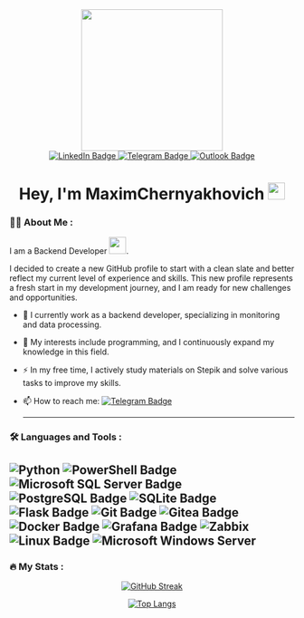 <div id="header" align="center">
  <img src="https://media.giphy.com/media/ZVik7pBtu9dNS/giphy.gif" width="250"/>
</div>

<div id="badges" align="center">
  <a href="www.linkedin.com/in/maxim-chernyakhovich-16685b296">
    <img src="https://img.shields.io/badge/LinkedIn-blue?style=for-the-badge&logo=linkedin&logoColor=white" alt="LinkedIn Badge"/>
  <a/>
  <a href="https://t.me/maaxim">
    <img src="https://img.shields.io/badge/Telegram-blue?style=for-the-badge&logo=telegram&logoColor=white" alt="Telegram Badge"/>
  </a>
  <a href="mailto:maxim.chernyakhovich@outlook.com">
    <img src="https://img.shields.io/badge/outlook-blue?style=for-the-badge&logo=microsoft&logoColor=white" alt="Outlook Badge"/>
  </a>
</div>

<div align="center">
  <img src="https://komarev.com/ghpvc/?username=maximchernyakhovich&style=flat-square&color=blue" alt=""/>
  <h1>
    Hey, I'm MaximChernyakhovich
    <img src="https://media.giphy.com/media/hvRJCLFzcasrR4ia7z/giphy.gif" width="30px"/>
  </h1>
</div>

### :man_technologist: About Me :
I am a Backend Developer <img src="https://media.giphy.com/media/v1.Y2lkPTc5MGI3NjExdjVpeWg4YXB1NHRqd2U4N3J1Z2ZpZWRra3I1dGdibXd2YWtidjkyNSZlcD12MV9pbnRlcm5hbF9naWZfYnlfaWQmY3Q9cw/3iyKHMIKg5VWG6qHUm/giphy.gif" width="30">.

I decided to create a new GitHub profile to start with a clean slate and better reflect my current level of experience and skills. This new profile represents a fresh start in my development journey, and I am ready for new challenges and opportunities.

- :telescope: I currently work as a backend developer, specializing in monitoring and data processing.

- :seedling: My interests include programming, and I continuously expand my knowledge in this field.

- :zap: In my free time, I actively study materials on Stepik and solve various tasks to improve my skills.

- :mailbox: How to reach me: [![Telegram Badge](https://img.shields.io/badge/MaximChernyakhovich-blue?style=flat&logo=telegram&logoColor=white)](https://t.me/maaxim)

  ---

### :hammer_and_wrench: Languages and Tools :

![Python](https://img.shields.io/badge/python-3670A0?style=for-the-badge&logo=python&logoColor=ffdd54)
![PowerShell Badge](https://img.shields.io/badge/PowerShell-5391FE?logo=powershell&logoColor=fff&style=for-the-badge)
![Microsoft SQL Server Badge](https://img.shields.io/badge/Microsoft%20SQL%20Server-CC2927?logo=microsoftsqlserver&logoColor=fff&style=for-the-badge)
![PostgreSQL Badge](https://img.shields.io/badge/PostgreSQL-4169E1?logo=postgresql&logoColor=fff&style=for-the-badge)
![SQLite Badge](https://img.shields.io/badge/SQLite-003B57?logo=sqlite&logoColor=fff&style=for-the-badge)
![Flask Badge](https://img.shields.io/badge/Flask-000?logo=flask&logoColor=fff&style=for-the-badge)
![Git Badge](https://img.shields.io/badge/Git-F05032?logo=git&logoColor=fff&style=for-the-badge)
![Gitea Badge](https://img.shields.io/badge/Gitea-609926?logo=gitea&logoColor=fff&style=for-the-badge)
![Docker Badge](https://img.shields.io/badge/Docker-2496ED?logo=docker&logoColor=fff&style=for-the-badge)
![Grafana Badge](https://img.shields.io/badge/Grafana-F46800?logo=grafana&logoColor=fff&style=for-the-badge)
![Zabbix](https://img.shields.io/badge/zabbix-D14836?style=for-the-badge&logo=monitoring&logoColor=white)
![Linux Badge](https://img.shields.io/badge/Linux-FCC624?logo=linux&logoColor=000&style=for-the-badge)
![Microsoft Windows Server](https://img.shields.io/badge/Microsoft%20windows%20Server-CC2927?logo=microsoft&logoColor=fff&style=for-the-badge)
---

### :fire: My Stats :
<div align="center">
  
[![GitHub Streak](http://github-readme-streak-stats.herokuapp.com?user=MaximChernyakhovich&theme=graywhite&border_radius=4&card_width=400)](https://git.io/streak-stats)

[![Top Langs](https://github-readme-stats.vercel.app/api/top-langs/?username=maximchernyakhovich&layout=compact&theme=vision-friendly-dark)](https://github.com/anuraghazra/github-readme-stats)

</div>
